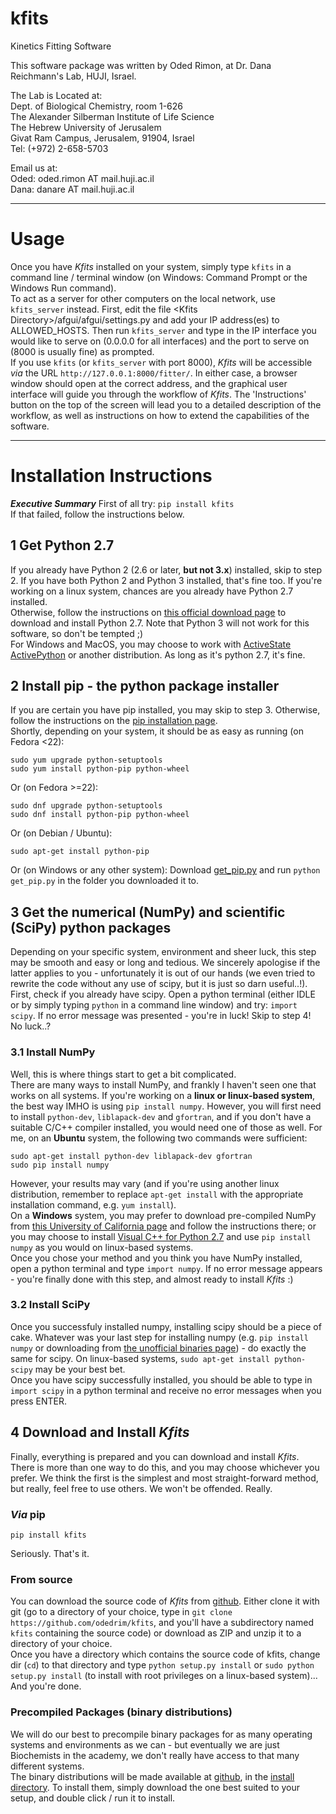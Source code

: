# kfits
Kinetics Fitting Software

This software package was written by Oded Rimon, at Dr. Dana Reichmann's Lab, HUJI, Israel.

The Lab is Located at:  
Dept. of Biological Chemistry, room 1-626  
The Alexander Silberman Institute of Life Science  
The Hebrew University of Jerusalem  
Givat Ram Campus, Jerusalem, 91904, Israel  
Tel: (+972) 2-658-5703

Email us at:  
Oded: oded.rimon AT mail.huji.ac.il  
Dana: danare AT mail.huji.ac.il

---

# Usage

Once you have *Kfits* installed on your system, simply type `kfits` in a command line / terminal window (on Windows: Command Prompt or the Windows Run command).  
To act as a server for other computers on the local network, use `kfits_server` instead. First, edit the file &lt;Kfits Directory&gt;/afgui/afgui/settings.py and add your IP address(es) to ALLOWED_HOSTS. Then run `kfits_server` and type in the IP interface you would like to serve on (0.0.0.0 for all interfaces) and the port to serve on (8000 is usually fine) as prompted.  
If you use `kfits` (or `kfits_server` with port 8000), *Kfits* will be accessible *via* the URL `http://127.0.0.1:8000/fitter/`. In either case, a browser window should open at the correct address, and the graphical user interface will guide you through the workflow of *Kfits*. The 'Instructions' button on the top of the screen will lead you to a detailed description of the workflow, as well as instructions on how to extend the capabilities of the software.

---

# Installation Instructions

***Executive Summary*** First of all try: `pip install kfits`  
If that failed, follow the instructions below.

## 1 Get Python 2.7

If you already have Python 2 (2.6 or later, **but not 3.x**) installed, skip to step 2. If you have both Python 2 and Python 3 installed, that's fine too. If you're working on a linux system, chances are you already have Python 2.7 installed.  
Otherwise, follow the instructions on [this official download page](https://www.python.org/downloads/) to download and install Python 2.7. Note that Python 3 will not work for this software, so don't be tempted ;)  
For Windows and MacOS, you may choose to work with [ActiveState ActivePython](https://www.activestate.com/activepython/downloads) or another distribution. As long as it's python 2.7, it's fine.

## 2 Install pip - the python package installer
If you are certain you have pip installed, you may skip to step 3.
Otherwise, follow the instructions on the [pip installation page](https://pip.pypa.io/en/stable/installing/).  
Shortly, depending on your system, it should be as easy as running (on Fedora <22):
```
sudo yum upgrade python-setuptools
sudo yum install python-pip python-wheel
```
Or (on Fedora >=22):
```
sudo dnf upgrade python-setuptools
sudo dnf install python-pip python-wheel
````
Or (on Debian / Ubuntu):
```
sudo apt-get install python-pip
```
Or (on Windows or any other system):
Download [get_pip.py](https://bootstrap.pypa.io/get-pip.py) and run `python get_pip.py` in the folder you downloaded it to.

## 3 Get the numerical (NumPy) and scientific (SciPy) python packages
Depending on your specific system, environment and sheer luck, this step may be smooth and easy or long and tedious. We sincerely apologise if the latter applies to you - unfortunately it is out of our hands (we even tried to rewrite the code without any use of scipy, but it is just so darn useful..!).  
First, check if you already have scipy. Open a python terminal (either IDLE or by simply typing `python` in a command line window) and try: `import scipy`. If no error message was presented - you're in luck! Skip to step 4!  
No luck..?

### 3.1 Install NumPy
Well, this is where things start to get a bit complicated.  
There are many ways to install NumPy, and frankly I haven't seen one that works on all systems. If you're working on a **linux or linux-based system**, the best way IMHO is using `pip install numpy`. However, you will first need to install `python-dev`, `liblapack-dev` and `gfortran`, and if you don't have a suitable C/C++ compiler installed, you would need one of those as well. For me, on an **Ubuntu** system, the following two commands were sufficient:
```
sudo apt-get install python-dev liblapack-dev gfortran
sudo pip install numpy
```
However, your results may vary (and if you're using another linux distribution, remember to replace `apt-get install` with the appropriate installation command, e.g. `yum install`).  
On a **Windows** system, you may prefer to download pre-compiled NumPy from [this University of California page](http://www.lfd.uci.edu/~gohlke/pythonlibs/) and follow the instructions there; or you may choose to install [Visual C++ for Python 2.7](http://www.microsoft.com/en-us/download/details.aspx?id=44266) and use `pip install numpy` as you would on linux-based systems.  
Once you chose your method and you think you have NumPy installed, open a python terminal and type `import numpy`. If no error message appears - you're finally done with this step, and almost ready to install _Kfits_ :)

### 3.2 Install SciPy
Once you successfuly installed numpy, installing scipy should be a piece of cake. Whatever was your last step for installing numpy (e.g. `pip install numpy` or downloading from [the unofficial binaries page](http://www.lfd.uci.edu/~gohlke/pythonlibs/)) - do exactly the same for scipy. On linux-based systems, `sudo apt-get install python-scipy` may be your best bet.  
Once you have scipy successfully installed, you should be able to type in `import scipy` in a python terminal and receive no error messages when you press ENTER.

## 4 Download and Install *Kfits*
Finally, everything is prepared and you can download and install *Kfits*.  
There is more than one way to do this, and you may choose whichever you prefer. We think the first is the simplest and most straight-forward method, but really, feel free to use others. We won't be offended. Really.

### *Via* pip
```
pip install kfits
```
Seriously. That's it.

### From source
You can download the source code of *Kfits* from [github](https://github.com/odedrim/kfits). Either clone it with git (go to a directory of your choice, type in `git clone https://github.com/odedrim/kfits`, and you'll have a subdirectory named `kfits` containing the source code) or download as ZIP and unzip it to a directory of your choice.  
Once you have a directory which contains the source code of kfits, change dir (`cd`) to that directory and type `python setup.py install` or `sudo python setup.py install` (to install with root privileges on a linux-based system)... And you're done.

### Precompiled Packages (binary distributions)
We will do our best to precompile binary packages for as many operating systems and environments as we can - but eventually we are just Biochemists in the academy, we don't really have access to that many different systems.  
The binary distributions will be made available at [github](https://github.com/odedrim/kfits), in the [install directory](https://github.com/odedrim/kfits/tree/master/install). To install them, simply download the one best suited to your setup, and double click / run it to install.

